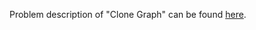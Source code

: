 Problem description of "Clone Graph" can be found [here](https://leetcode.com/problems/clone-graph/).